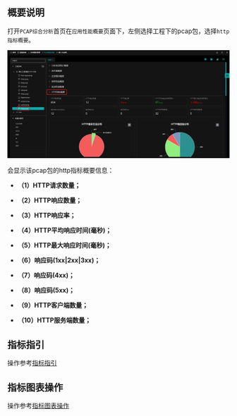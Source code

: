 

## 概要说明

打开`PCAP综合分析`首页在`应用性能概要`页面下，左侧选择工程下的pcap包，选择`http指标概要`。

![](./img/http/01.png)

会显示该pcap包的http指标概要信息：

- **（1）HTTP请求数量；**

- **（2）HTTP响应数量；**

- **（3）HTTP响应率；**

- **（4）HTTP平均响应时间(毫秒)；**

- **（5）HTTP最大响应时间(毫秒)；**

- **（6）响应码(1xx|2xx|3xx)；**

- **（7）响应码(4xx)；**

- **（8）响应码(5xx)；**

- **（9）HTTP客户端数量；**

- **（10）HTTP服务端数量；**

  

## 指标指引

操作参考[指标指引](zh-cn/analysis/statInfo?id=指标指引)





## 指标图表操作

操作参考[指标图表操作](zh-cn/analysis/statInfo?id=指标图表操作)